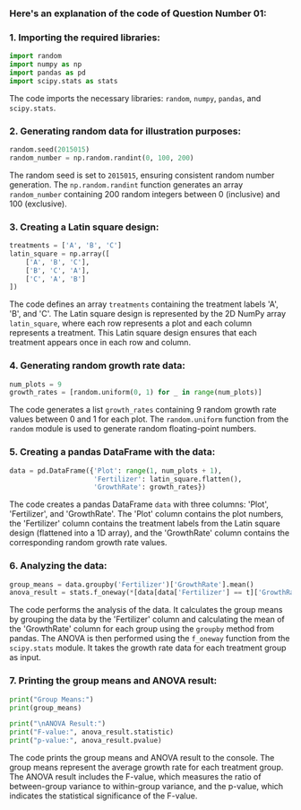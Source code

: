 ### Here's an explanation of the code of Question Number 01:

### 1. Importing the required libraries:
```python
import random
import numpy as np
import pandas as pd
import scipy.stats as stats
```
The code imports the necessary libraries: `random`, `numpy`, `pandas`, and `scipy.stats`.

### 2. Generating random data for illustration purposes:
```python
random.seed(2015015)
random_number = np.random.randint(0, 100, 200)
```
The random seed is set to `2015015`, ensuring consistent random number generation. The `np.random.randint` function generates an array `random_number` containing 200 random integers between 0 (inclusive) and 100 (exclusive).

### 3. Creating a Latin square design:
```python
treatments = ['A', 'B', 'C']
latin_square = np.array([
    ['A', 'B', 'C'],
    ['B', 'C', 'A'],
    ['C', 'A', 'B']
])
```
The code defines an array `treatments` containing the treatment labels 'A', 'B', and 'C'. The Latin square design is represented by the 2D NumPy array `latin_square`, where each row represents a plot and each column represents a treatment. This Latin square design ensures that each treatment appears once in each row and column.

### 4. Generating random growth rate data:
```python
num_plots = 9
growth_rates = [random.uniform(0, 1) for _ in range(num_plots)]
```
The code generates a list `growth_rates` containing 9 random growth rate values between 0 and 1 for each plot. The `random.uniform` function from the `random` module is used to generate random floating-point numbers.

### 5. Creating a pandas DataFrame with the data:
```python
data = pd.DataFrame({'Plot': range(1, num_plots + 1),
                     'Fertilizer': latin_square.flatten(),
                     'GrowthRate': growth_rates})
```
The code creates a pandas DataFrame `data` with three columns: 'Plot', 'Fertilizer', and 'GrowthRate'. The 'Plot' column contains the plot numbers, the 'Fertilizer' column contains the treatment labels from the Latin square design (flattened into a 1D array), and the 'GrowthRate' column contains the corresponding random growth rate values.

### 6. Analyzing the data:
```python
group_means = data.groupby('Fertilizer')['GrowthRate'].mean()
anova_result = stats.f_oneway(*[data[data['Fertilizer'] == t]['GrowthRate'] for t in treatments])
```
The code performs the analysis of the data. It calculates the group means by grouping the data by the 'Fertilizer' column and calculating the mean of the 'GrowthRate' column for each group using the `groupby` method from pandas. The ANOVA is then performed using the `f_oneway` function from the `scipy.stats` module. It takes the growth rate data for each treatment group as input.

### 7. Printing the group means and ANOVA result:
```python
print("Group Means:")
print(group_means)

print("\nANOVA Result:")
print("F-value:", anova_result.statistic)
print("p-value:", anova_result.pvalue)
```
The code prints the group means and ANOVA result to the console. The group means represent the average growth rate for each treatment group. The ANOVA result includes the F-value, which measures the ratio of between-group variance to within-group variance, and the p-value, which indicates the statistical significance of the F-value.
